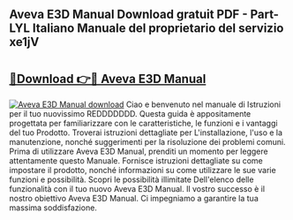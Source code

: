 ## Aveva E3D Manual Download gratuit PDF - Part-LYL Italiano Manuale del proprietario del servizio xe1jV

# <h2><a href="http://dfazem.blite.top/?on=Aveva+E3D+Manual">🔗Download 👉🔴 Aveva E3D Manual</a></h2>

[![Aveva E3D Manual download](https://i.imgur.com/lujVjoI.png)](http://dfazem.blite.top/?on=Aveva+E3D+Manual)
Ciao e benvenuto nel manuale di Istruzioni per il tuo nuovissimo REDDDDDDD. Questa guida è appositamente progettata per familiarizzare con le caratteristiche, le funzioni e i vantaggi del tuo Prodotto. Troverai istruzioni dettagliate per L'installazione, l'uso e la manutenzione, nonché suggerimenti per la risoluzione dei problemi comuni. Prima di utilizzare Aveva E3D Manual, prenditi un momento per leggere attentamente questo Manuale. Fornisce istruzioni dettagliate su come impostare il prodotto, nonché informazioni su come utilizzare le sue varie funzioni e possibilità. Scopri le possibilità illimitate Dell'elenco delle funzionalità con il tuo nuovo Aveva E3D Manual. Il vostro successo è il nostro obiettivo Aveva E3D Manual. Ci impegniamo a garantire la tua massima soddisfazione.
